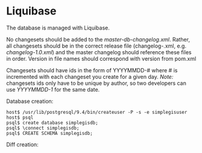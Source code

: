 # Liquibase

The database is managed with Liquibase.

No changesets should be added to the *master-db-changelog.xml*.  Rather, all changesets should be in the correct release
file (changelog-<version>.xml, e.g. *changelog-1.0.xml*) and the master changelog should 
reference these files in order. Version in file names should correspond with version from pom.xml

Changesets should have ids in the form of YYYYMMDD-# where # is incremented with each changeset you create for a given day.
*Note:* changesets ids only have to be unique by author, so two developers can use *YYYYMMDD-1* for the same date.



Database creation:
```
host$ /usr/lib/postgresql/9.4/bin/createuser -P -s -e simplegisuser
host$ psql
psql$ create database simplegisdb;
psql$ \connect simplegisdb;
psql$ CREATE SCHEMA simplegisdb;
```

Diff creation:
